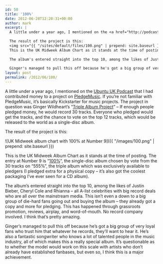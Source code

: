```yaml
---
id: 50
title: '100%'
date: 2012-06-28T12:20:31+00:00
author: mark
excerpt: |
  A little under a year ago, I mentioned on the <a href="http://podcast.ubuntu-uk.org">Ubuntu UK Podcast</a> that I had contributed money to a project on <a href="http://pledgemusic.com">PledgeMusic</a>.  If you're not familiar with PledgeMusic, it's basically Kickstarter for music projects.  The project in question was Ginger Wildheart's "<a href="http://www.pledgemusic.com/projects/gingerwildheart">Triple Album Project</a>" - If enough people pledged money, he would record 30 tracks. Everyone who pledged would get the tracks, and the chance to vote on the top 12 tracks, which would be released to the world as a single-disc album.
  
  The result of the project is this:
  <img src="{{ "/sites/default/files/100.png" | prepend: site.baseurl }}" alt="UK Midweek album chart with 100% at Number 9" />
  This is the UK Midweek Album Chart as it stands at the time of posting.  The entry at Number 9 is "<a href="http://www.amazon.co.uk/gp/product/B00842100K/ref=as_li_ss_tl?ie=UTF8&tag=barrfrozwast-21&linkCode=as2&camp=1634&creative=19450&creativeASIN=B00842100K">100%</a>", the single-disc album chosen by vote from the 30 tracks on "555%", the triple album which was exclusively available to pledgers (I pledged extra for a physical copy - it's also got the coolest packaging I've ever seen for a CD album).
  
  The album's entered straight into the top 10, among the likes of Justin Bieber, Cheryl Cole and Rhianna - all A-list celebrities with big record deals who are all over the mainstream media.  This isn't even a down to a big group of die-hard fans going out and buying the album - they already got a copy and more for pledging.  This has happened through grassroots promotion, reviews, airplay, and word-of-mouth. No record company involved.  I think that's pretty amazing.
  
  Ginger's managed to pull this off because he's got a big group of very loyal fans who trust him that whatever he records, they'll want to hear it.  He's also a fantastic songwriter who knows a lot of talented people in the music industry, all of which makes this a really special album.  It's questionable as to whether the model would work on this scale with artists who don't already have established fanbases, but even so, I think this is a major achievement.
layout: post
permalink: /2012/06/100/
---
```

A little under a year ago, I mentioned on the [Ubuntu UK Podcast](http://podcast.ubuntu-uk.org) that I had contributed money to a project on [PledgeMusic](http://pledgemusic.com). If you&#8217;re not familiar with PledgeMusic, it&#8217;s basically Kickstarter for music projects. The project in question was Ginger Wildheart&#8217;s &#8220;[Triple Album Project](http://www.pledgemusic.com/projects/gingerwildheart)&#8221; &#8211; If enough people pledged money, he would record 30 tracks. Everyone who pledged would get the tracks, and the chance to vote on the top 12 tracks, which would be released to the world as a single-disc album.

The result of the project is this:
  
![UK Midweek album chart with 100% at Number 9]({{ "/images/100.png" | prepend: site.baseurl }})
  
This is the UK Midweek Album Chart as it stands at the time of posting. The entry at Number 9 is &#8220;[100%](http://www.amazon.co.uk/gp/product/B00842100K/ref=as_li_ss_tl?ie=UTF8&tag=barrfrozwast-21&linkCode=as2&camp=1634&creative=19450&creativeASIN=B00842100K)&#8220;, the single-disc album chosen by vote from the 30 tracks on &#8220;555%&#8221;, the triple album which was exclusively available to pledgers (I pledged extra for a physical copy &#8211; it&#8217;s also got the coolest packaging I&#8217;ve ever seen for a CD album).

The album&#8217;s entered straight into the top 10, among the likes of Justin Bieber, Cheryl Cole and Rhianna &#8211; all A-list celebrities with big record deals who are all over the mainstream media. This isn&#8217;t even a down to a big group of die-hard fans going out and buying the album &#8211; they already got a copy and more for pledging. This has happened through grassroots promotion, reviews, airplay, and word-of-mouth. No record company involved. I think that&#8217;s pretty amazing.

Ginger&#8217;s managed to pull this off because he&#8217;s got a big group of very loyal fans who trust him that whatever he records, they&#8217;ll want to hear it. He&#8217;s also a fantastic songwriter who knows a lot of talented people in the music industry, all of which makes this a really special album. It&#8217;s questionable as to whether the model would work on this scale with artists who don&#8217;t already have established fanbases, but even so, I think this is a major achievement.
